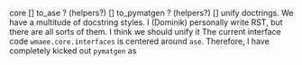 core
  [] to_ase ? (helpers?)
  [] to_pymatgen ? (helpers?)
  [] unify doctrings. We have a multitude of docstring styles. I (Dominik) personally write RST, but there are all 
     sorts of them. I think we should unify it
The current interface code `wmaee.core.interfaces` is centered around `ase`. Therefore, I have completely kicked out
`pymatgen` as 
